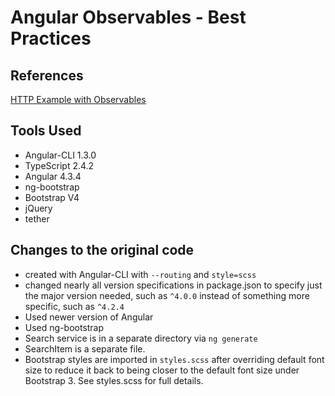 # Angular Observables - Best Practices

## References
[HTTP Example with Observables](https://codecraft.tv/courses/angular/http/http-with-observables/#_using_the_code_async_code_pipe)

## Tools Used

* Angular-CLI 1.3.0
* TypeScript 2.4.2
* Angular 4.3.4
* ng-bootstrap
* Bootstrap V4 
* jQuery
* tether

## Changes to the original code
* created with Angular-CLI with `--routing` and `style=scss`
* changed nearly all version specifications in package.json to specify just the major version needed, such as `^4.0.0` instead of something more specific, such as  `^4.2.4`
* Used newer version of Angular
* Used ng-bootstrap
* Search service is in a separate directory via `ng generate`
* SearchItem is a separate file.
* Bootstrap styles are imported in `styles.scss` after overriding default font size to reduce it back to being closer to the default font size under Bootstrap 3.  See styles.scss for full details.
